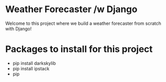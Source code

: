 # Weather Forecaster /w Django
Welcome to this project where we build a weather forecaster from scratch with Django!


# Packages to install for this project
- pip install darkskylib
- pip install ipstack
- pip 
